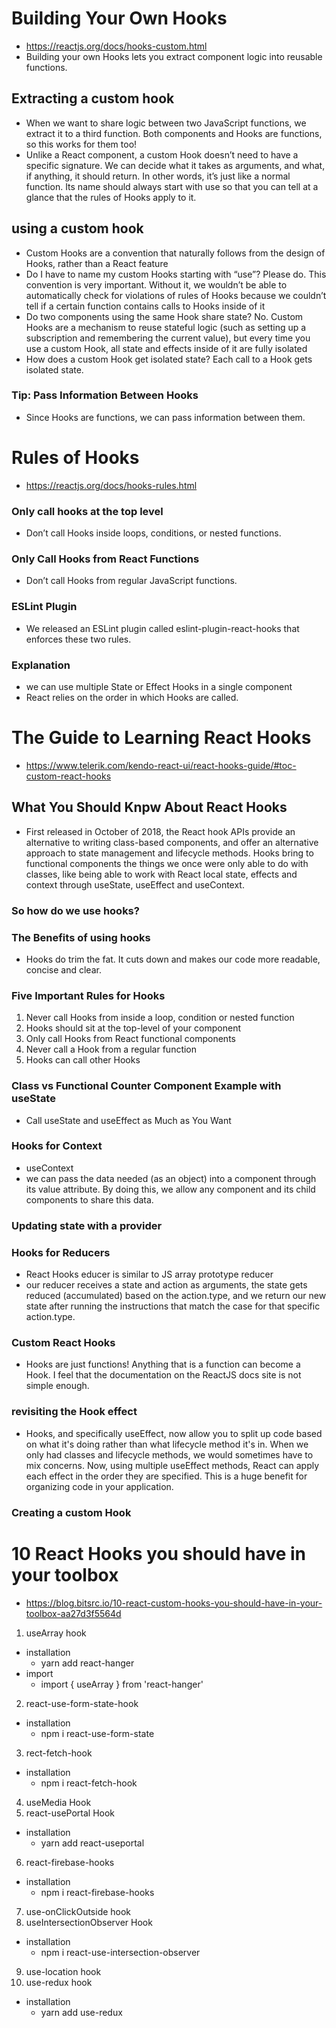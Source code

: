 # Building Your Own Hooks
- https://reactjs.org/docs/hooks-custom.html
- Building your own Hooks lets you extract component logic into reusable functions.
## Extracting a custom hook
- When we want to share logic between two JavaScript functions, we extract it to a third function. Both components and Hooks are functions, so this works for them too!
- Unlike a React component, a custom Hook doesn’t need to have a specific signature. We can decide what it takes as arguments, and what, if anything, it should return. In other words, it’s just like a normal function. Its name should always start with use so that you can tell at a glance that the rules of Hooks apply to it.
## using a custom hook
- Custom Hooks are a convention that naturally follows from the design of Hooks, rather than a React feature
- Do I have to name my custom Hooks starting with “use”? Please do. This convention is very important. Without it, we wouldn’t be able to automatically check for violations of rules of Hooks because we couldn’t tell if a certain function contains calls to Hooks inside of it
- Do two components using the same Hook share state? No. Custom Hooks are a mechanism to reuse stateful logic (such as setting up a subscription and remembering the current value), but every time you use a custom Hook, all state and effects inside of it are fully isolated
- How does a custom Hook get isolated state? Each call to a Hook gets isolated state.

### Tip: Pass Information Between Hooks
- Since Hooks are functions, we can pass information between them.

# Rules of Hooks
-  https://reactjs.org/docs/hooks-rules.html
### Only call hooks at the top level
- Don’t call Hooks inside loops, conditions, or nested functions.
### Only Call Hooks from React Functions
- Don’t call Hooks from regular JavaScript functions.
### ESLint Plugin
- We released an ESLint plugin called eslint-plugin-react-hooks that enforces these two rules. 
### Explanation
- we can use multiple State or Effect Hooks in a single component
-  React relies on the order in which Hooks are called.

# The Guide to Learning React Hooks
- https://www.telerik.com/kendo-react-ui/react-hooks-guide/#toc-custom-react-hooks
## What You Should Knpw About React Hooks
- First released in October of 2018, the React hook APIs provide an alternative to writing class-based components, and offer an alternative approach to state management and lifecycle methods. Hooks bring to functional components the things we once were only able to do with classes, like being able to work with React local state, effects and context through useState, useEffect and useContext.
### So how do we use hooks?
### The Benefits of using hooks
- Hooks do trim the fat. It cuts down and makes our code more readable, concise and clear.
### Five Important Rules for Hooks
  1. Never call Hooks from inside a loop, condition or nested function
  2. Hooks should sit at the top-level of your component
  3. Only call Hooks from React functional components
  4. Never call a Hook from a regular function
  5. Hooks can call other Hooks
### Class vs Functional Counter Component Example with useState
- Call useState and useEffect as Much as You Want
### Hooks for Context
- useContext
- we can pass the data needed (as an object) into a <provider> component through its value attribute. By doing this, we allow any component and its child components to share this data.
### Updating state with a provider
### Hooks for Reducers
- React Hooks educer is similar to JS array prototype reducer
- our reducer receives a state and action as arguments, the state gets reduced (accumulated) based on the action.type, and we return our new state after running the instructions that match the case for that specific action.type.
### Custom React Hooks
- Hooks are just functions! Anything that is a function can become a Hook. I feel that the documentation on the ReactJS docs site is not simple enough. 
### revisiting the Hook effect
- Hooks, and specifically useEffect, now allow you to split up code based on what it's doing rather than what lifecycle method it's in. When we only had classes and lifecycle methods, we would sometimes have to mix concerns. Now, using multiple useEffect methods, React can apply each effect in the order they are specified. This is a huge benefit for organizing code in your application.
### Creating a custom Hook


# 10 React Hooks you should have in your toolbox
- https://blog.bitsrc.io/10-react-custom-hooks-you-should-have-in-your-toolbox-aa27d3f5564d
1. useArray hook
- installation
  - yarn add react-hanger
- import
  - import { useArray } from 'react-hanger'
2. react-use-form-state-hook
- installation
  - npm i react-use-form-state
3. rect-fetch-hook
- installation
  - npm i react-fetch-hook
4. useMedia Hook
5. react-usePortal Hook
- installation
  - yarn add react-useportal
6. react-firebase-hooks
- installation
  - npm i react-firebase-hooks
7. use-onClickOutside hook
8. useIntersectionObserver Hook
- installation
  - npm i react-use-intersection-observer
9. use-location hook
10. use-redux hook
- installation
  - yarn add use-redux
